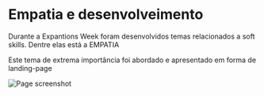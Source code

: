 # Empatia e desenvolveimento

Durante a Expantions Week foram desenvolvidos temas relacionados a soft skills. Dentre elas está a EMPATIA

Este tema de extrema importância foi abordado e apresentado em forma de landing-page

![Page screenshot](/home/anaesther/Pictures/heyDev.png)
